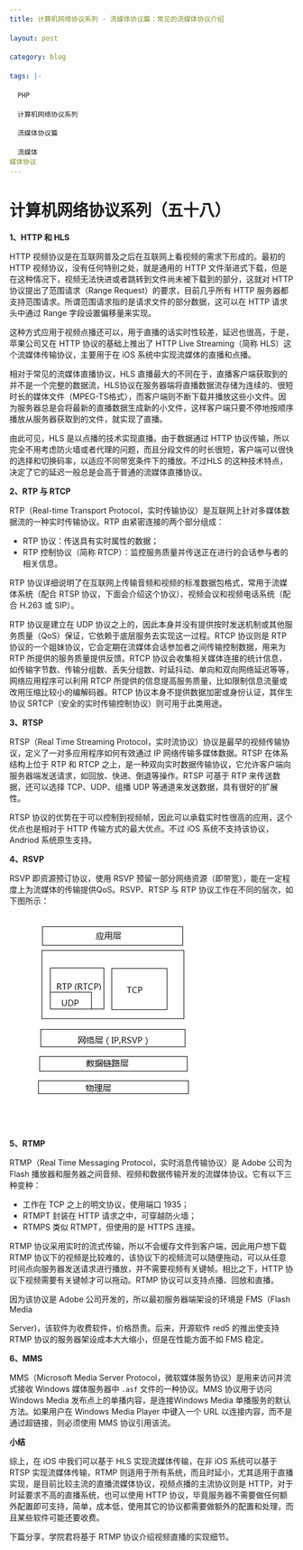 ```yaml
---
title: 计算机网络协议系列 - 流媒体协议篇：常见的流媒体协议介绍

layout: post

category: blog

tags: |-

  PHP

  计算机网络协议系列
  
  流媒体协议篇

  流媒体
媒体协议
---
```




# 计算机网络协议系列（五十八）





**1、HTTP 和 HLS**

HTTP 视频协议是在互联网普及之后在互联网上看视频的需求下形成的。最初的 HTTP 视频协议，没有任何特别之处，就是通用的 HTTP 文件渐进式下载，但是在这种情况下，视频无法快进或者跳转到文件尚未被下载到的部分，这就对 HTTP 协议提出了范围请求（Range Request）的要求，目前几乎所有 HTTP 服务器都支持范围请求。所谓范围请求指的是请求文件的部分数据，这可以在 HTTP 请求头中通过 Range 字段设置偏移量来实现。

这种方式应用于视频点播还可以，用于直播的话实时性较差，延迟也很高，于是，苹果公司又在 HTTP 协议的基础上推出了 HTTP Live Streaming（简称 HLS）这个流媒体传输协议，主要用于在 iOS 系统中实现流媒体的直播和点播。

相对于常见的流媒体直播协议，HLS 直播最大的不同在于，直播客户端获取到的并不是一个完整的数据流，HLS协议在服务器端将直播数据流存储为连续的、很短时长的媒体文件（MPEG-TS格式），而客户端则不断下载并播放这些小文件。因为服务器总是会将最新的直播数据生成新的小文件，这样客户端只要不停地按顺序播放从服务器获取到的文件，就实现了直播。

由此可见，HLS 是以点播的技术实现直播。由于数据通过 HTTP 协议传输，所以完全不用考虑防火墙或者代理的问题，而且分段文件的时长很短，客户端可以很快的选择和切换码率，以适应不同带宽条件下的播放。不过HLS 的这种技术特点，决定了它的延迟一般总是会高于普通的流媒体直播协议。

**2、RTP 与 RTCP**

RTP（Real-time Transport Protocol，实时传输协议）是互联网上针对多媒体数据流的一种实时传输协议。RTP 由紧密连接的两个部分组成：

- RTP 协议：传送具有实时属性的数据；
- RTP 控制协议（简称 RTCP）：监控服务质量并传送正在进行的会话参与者的相关信息。

RTP 协议详细说明了在互联网上传输音频和视频的标准数据包格式，常用于流媒体系统（配合 RTSP 协议，下面会介绍这个协议）、视频会议和视频电话系统（配合 H.263 或 SIP）。

RTP 协议是建立在 UDP 协议之上的，因此本身并没有提供按时发送机制或其他服务质量（QoS）保证，它依赖于底层服务去实现这一过程。RTCP 协议则是 RTP 协议的一个姐妹协议，它会定期在流媒体会话参加者之间传输控制数据，用来为 RTP 所提供的服务质量提供反馈。RTCP 协议会收集相关媒体连接的统计信息，如传输字节数、传输分组数、丢失分组数、时延抖动、单向和双向网络延迟等等，网络应用程序可以利用 RTCP 所提供的信息提高服务质量，比如限制信息流量或改用压缩比较小的编解码器。RTCP 协议本身不提供数据加密或身份认证，其伴生协议 SRTCP（安全的实时传输控制协议）则可用于此类用途。

**3、RTSP**

RTSP（Real Time Streaming Protocol，实时流协议）协议是最早的视频传输协议，定义了一对多应用程序如何有效通过 IP 网络传输多媒体数据。RTSP 在体系结构上位于 RTP 和 RTCP 之上，是一种双向实时数据传输协议，它允许客户端向服务器端发送请求，如回放、快进、倒退等操作。RTSP 可基于 RTP 来传送数据，还可以选择 TCP、UDP、组播 UDP 等通道来发送数据，具有很好的扩展性。

RTSP 协议的优势在于可以控制到视频帧，因此可以承载实时性很高的应用，这个优点也是相对于 HTTP 传输方式的最大优点。不过 iOS 系统不支持该协议，Andriod 系统原生支持。

**4、RSVP**

RSVP 即资源预订协议，使用 RSVP 预留一部分网络资源（即带宽），能在一定程度上为流媒体的传输提供QoS。RSVP、RTSP 与 RTP 协议工作在不同的层次，如下图所示：

![img](/assets/post/6c4ca90170bf21bb38908ec3bff025473faaf8dd56077774ab25630e860eb4dd.png)

**5、RTMP**

RTMP（Real Time Messaging Protocol，实时消息传输协议）是 Adobe 公司为 Flash 播放器和服务器之间音频、视频和数据传输开发的流媒体协议。它有以下三种变种：

- 工作在 TCP 之上的明文协议，使用端口 1935；
- RTMPT 封装在 HTTP 请求之中，可穿越防火墙；
- RTMPS 类似 RTMPT，但使用的是 HTTPS 连接。

RTMP 协议采用实时的流式传输，所以不会缓存文件到客户端，因此用户想下载 RTMP 协议下的视频是比较难的，该协议下的视频流可以随便拖动，可以从任意时间点向服务器发送请求进行播放，并不需要视频有关键帧。相比之下，HTTP 协议下视频需要有关键帧才可以拖动。RTMP 协议可以支持点播、回放和直播。

因为该协议是 Adobe 公司开发的，所以最初服务器端架设的环境是 FMS（Flash Media 

Server)，该软件为收费软件，价格昂贵。后来，开源软件 red5 的推出使支持 RTMP 协议的服务器架设成本大大缩小，但是在性能方面不如 FMS 稳定。

**6、MMS**

MMS（Microsoft Media Server Protocol，微软媒体服务协议）是用来访问并流式接收 Windows 媒体服务器中 `.asf` 文件的一种协议。MMS 协议用于访问 Windows Media 发布点上的单播内容，是连接Windows Media 单播服务的默认方法。如果用户在 Windows Media Player 中键入一个 URL 以连接内容，而不是通过超链接，则必须使用 MMS 协议引用该流。

**小结**

综上，在 iOS 中我们可以基于 HLS 实现流媒体传输，在非 iOS 系统可以基于 RTSP 实现流媒体传输，RTMP 则适用于所有系统，而且时延小，尤其适用于直播实现，是目前比较主流的直播流媒体协议，视频点播的主流协议则是 HTTP，对于时延要求不高的直播系统，也可以使用 HTTP 协议，毕竟服务器不需要做任何额外配置即可支持，简单，成本低，使用其它的协议都需要做额外的配置和处理，而且某些软件可能还要收费。

下篇分享，学院君将基于 RTMP 协议介绍视频直播的实现细节。